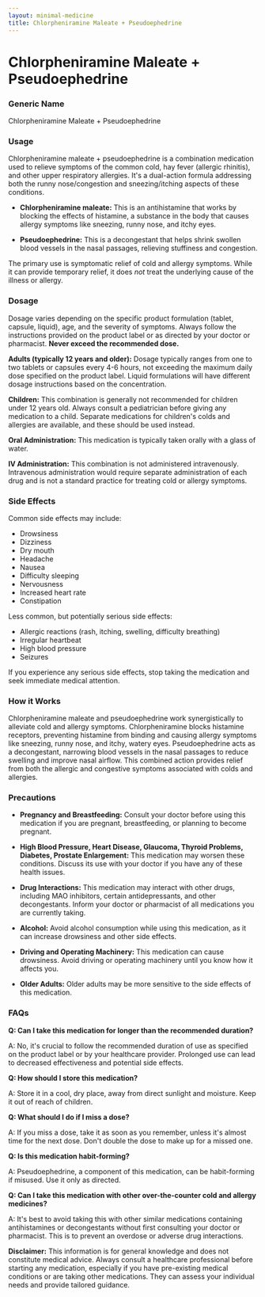 ```yaml
---
layout: minimal-medicine
title: Chlorpheniramine Maleate + Pseudoephedrine
---
```


# Chlorpheniramine Maleate + Pseudoephedrine
### Generic Name
Chlorpheniramine Maleate + Pseudoephedrine

### Usage

Chlorpheniramine maleate + pseudoephedrine is a combination medication used to relieve symptoms of the common cold, hay fever (allergic rhinitis), and other upper respiratory allergies.  It's a dual-action formula addressing both the runny nose/congestion and sneezing/itching aspects of these conditions.

* **Chlorpheniramine maleate:** This is an antihistamine that works by blocking the effects of histamine, a substance in the body that causes allergy symptoms like sneezing, runny nose, and itchy eyes.

* **Pseudoephedrine:** This is a decongestant that helps shrink swollen blood vessels in the nasal passages, relieving stuffiness and congestion.

The primary use is symptomatic relief of cold and allergy symptoms.  While it can provide temporary relief, it does *not* treat the underlying cause of the illness or allergy.


### Dosage

Dosage varies depending on the specific product formulation (tablet, capsule, liquid), age, and the severity of symptoms. Always follow the instructions provided on the product label or as directed by your doctor or pharmacist.  **Never exceed the recommended dose.**

**Adults (typically 12 years and older):**  Dosage typically ranges from one to two tablets or capsules every 4-6 hours, not exceeding the maximum daily dose specified on the product label. Liquid formulations will have different dosage instructions based on the concentration.

**Children:** This combination is generally not recommended for children under 12 years old.  Always consult a pediatrician before giving any medication to a child.  Separate medications for children's colds and allergies are available, and these should be used instead.

**Oral Administration:**  This medication is typically taken orally with a glass of water.  

**IV Administration:** This combination is not administered intravenously.  Intravenous administration would require separate administration of each drug and is not a standard practice for treating cold or allergy symptoms.


### Side Effects

Common side effects may include:

* Drowsiness
* Dizziness
* Dry mouth
* Headache
* Nausea
* Difficulty sleeping
* Nervousness
* Increased heart rate
* Constipation

Less common, but potentially serious side effects:

* Allergic reactions (rash, itching, swelling, difficulty breathing)
* Irregular heartbeat
* High blood pressure
* Seizures

If you experience any serious side effects, stop taking the medication and seek immediate medical attention.


### How it Works

Chlorpheniramine maleate and pseudoephedrine work synergistically to alleviate cold and allergy symptoms. Chlorpheniramine blocks histamine receptors, preventing histamine from binding and causing allergy symptoms like sneezing, runny nose, and itchy, watery eyes.  Pseudoephedrine acts as a decongestant, narrowing blood vessels in the nasal passages to reduce swelling and improve nasal airflow.  This combined action provides relief from both the allergic and congestive symptoms associated with colds and allergies.


### Precautions

* **Pregnancy and Breastfeeding:** Consult your doctor before using this medication if you are pregnant, breastfeeding, or planning to become pregnant.

* **High Blood Pressure, Heart Disease, Glaucoma, Thyroid Problems, Diabetes, Prostate Enlargement:** This medication may worsen these conditions.  Discuss its use with your doctor if you have any of these health issues.

* **Drug Interactions:** This medication may interact with other drugs, including MAO inhibitors, certain antidepressants, and other decongestants. Inform your doctor or pharmacist of all medications you are currently taking.

* **Alcohol:** Avoid alcohol consumption while using this medication, as it can increase drowsiness and other side effects.

* **Driving and Operating Machinery:**  This medication can cause drowsiness.  Avoid driving or operating machinery until you know how it affects you.

* **Older Adults:** Older adults may be more sensitive to the side effects of this medication.


### FAQs

**Q: Can I take this medication for longer than the recommended duration?**

A: No, it's crucial to follow the recommended duration of use as specified on the product label or by your healthcare provider. Prolonged use can lead to decreased effectiveness and potential side effects.

**Q: How should I store this medication?**

A: Store it in a cool, dry place, away from direct sunlight and moisture. Keep it out of reach of children.

**Q: What should I do if I miss a dose?**

A: If you miss a dose, take it as soon as you remember, unless it's almost time for the next dose. Don't double the dose to make up for a missed one.

**Q: Is this medication habit-forming?**

A: Pseudoephedrine, a component of this medication, can be habit-forming if misused.  Use it only as directed.

**Q: Can I take this medication with other over-the-counter cold and allergy medicines?**

A:  It's best to avoid taking this with other similar medications containing antihistamines or decongestants without first consulting your doctor or pharmacist. This is to prevent an overdose or adverse drug interactions.


**Disclaimer:** This information is for general knowledge and does not constitute medical advice.  Always consult a healthcare professional before starting any medication, especially if you have pre-existing medical conditions or are taking other medications.  They can assess your individual needs and provide tailored guidance.
